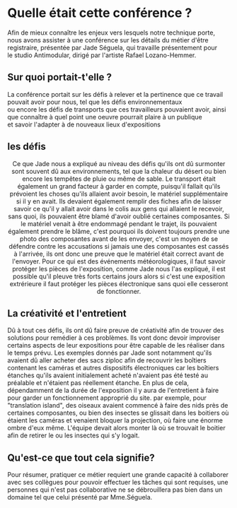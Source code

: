 <h1>Quelle était cette conférence ?</h1>
Afin de mieux connaître les enjeux vers lesquels notre technique porte, nous avons assister à une conférence sur les détails du métier d'être registraire, présentée par Jade Séguela, qui travaille présentement pour <br> le studio Antimodular, dirigé par l'artiste Rafael Lozano-Hemmer.
<br>
<h2>Sur quoi portait-t'elle ?</h2>
La conférence portait sur les défis à relever et la pertinence que ce travail pouvait avoir pour nous, tel que les défis environnementaux <br> ou encore les défis de transports
que ces travailleurs pouvaient avoir, ainsi que connaître à quel point une oeuvre pourrait plaire à un publique <br> et savoir l'adapter à de nouveaux lieux d'expositions

<h2>les défis</h2>
<p align=center>Ce que Jade nous a expliqué au niveau des défis qu'ils ont dû surmonter sont souvent dû aux environnements, tel que la chaleur du désert ou bien
encore les tempêtes de pluie ou même de sable. Le transport était également un grand facteur à garder en compte, puisqu'il fallait qu'ils prévoient
les choses qu'ils allaient avoir besoin, le matériel supplémentaire si il y en avait. Ils devaient également remplir des fiches afin de laisser savoir
ce qu'il y allait avoir dans le colis aux gens qui allaient le recevoir, sans quoi, ils pouvaient être blamé d'avoir oublié certaines composantes.
Si le matériel venait à être endommagé pendant le trajet, ils pouvaient également prendre le blâme, c'est pourquoi ils doivent toujours prendre une
photo des composantes avant de les envoyer, c'est un moyen de se défendre contre les accusations si jamais une des composantes est cassés à l'arrivée, ils
ont donc une preuve que le matériel était correct avant de l'envoyer. Pour ce qui est des événements météorologiques, il faut savoir protéger les pièces de
l'exposition, comme Jade nous l'as expliqué, il est possible qu'il pleuve très forts certains jours alors si c'est une exposition extrérieure il faut protéger
les pièces électronique sans quoi elle cesseront de fonctionner.</p>

<h2>La créativité et l'entretient</h2>
<p>Dû à tout ces défis, ils ont dû faire preuve de créativité afin de trouver des solutions pour remédier à ces problèmes. Ils vont donc devoir improviser
certains aspects de leur expositions pour être capable de les réaliser dans le temps prévu. Les exemples donnés par Jade sont notamment qu'ils avaient dû 
aller acheter des sacs ziploc afin de recouvrir les boîtiers contenant les caméras et autres dispositifs électroniques car les boîtiers étanches qu'ils avaient
initialement acheté n'avaient pas été testé au préalable et n'étaient pas réellement étanche. En plus de cela, dépendamment de la durée de l'exposition il y aura
de l'entretient à faire pour garder un fonctionnement approprié du site. par exemple, pour "translation island", des oiseaux avaient commencé à faire des nids près de certaines
composantes, ou bien des insectes se glissait dans les boitiers où étaient les caméras et venaient bloquer la projection, où faire une énorme ombre d'eux même. 
L'équipe devait alors monter là où se trouvait le boitier afin de retirer le ou les insectes qui s'y logait.</p>

<h2>Qu'est-ce que tout cela signifie?</h2>
Pour résumer, pratiquer ce métier requiert une grande capacité à collaborer avec ses collègues pour pouvoir effectuer les tâches qui sont requises, une personnes qui n'est pas
collaborative ne se débrouillera pas bien dans un domaine tel que celui présenté par Mme.Séguela.
